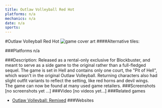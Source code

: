 ```yaml
---
title: Outlaw Volleyball Red Hot
platforms: n/a
mechanics: n/a
date: n/a
sports: 
---
```

#Outlaw Volleyball Red Hot
![game cover art](//images.igdb.com/igdb/image/upload/t_cover_big/yzaheqioayxqguzwfvob.jpg "Logo Title Text 1")
####Alternative tiles:

###Platforms
n/a

###Description:
Released as a rental-only exclusive for Blockbuster, and meant to serve as a side game to the original rather than a full-fledged sequel. The game is set in Hell and contains only one court, the "Pit of Hell", which wasn't in the original Outlaw Volleyball. Returning characters also had slight outfit variants to reflect the setting, like red horns and devil wings. The game can now be found at many used game retailers.
###Screenshots
[no screenshots yet ...]
###Video
[no videos yet...]
###Related games
* [Outlaw Volleyball: Remixed](/games/outlaw-volleyball-remixed-43628/)
###Websites

